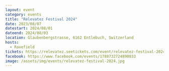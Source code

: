 ```yaml
---
layout: event
category: events
title: "Relevatez Festival 2024"
date: 2023/08/07
datestart: 2024/08/01
dateend: 2024/08/03
location: Glaubenbergstrasse, 6162 Entlebuch, Switzerland
hosts:
  - Ravefield
tickets: https://relevatez.seetickets.com/event/relevatez-festival-2024/relevatez-festival/2822861
facebook: https://www.facebook.com/events/1788732724890833
image: /assets/img/events/relevatez-festival-2024.jpg
---
```

